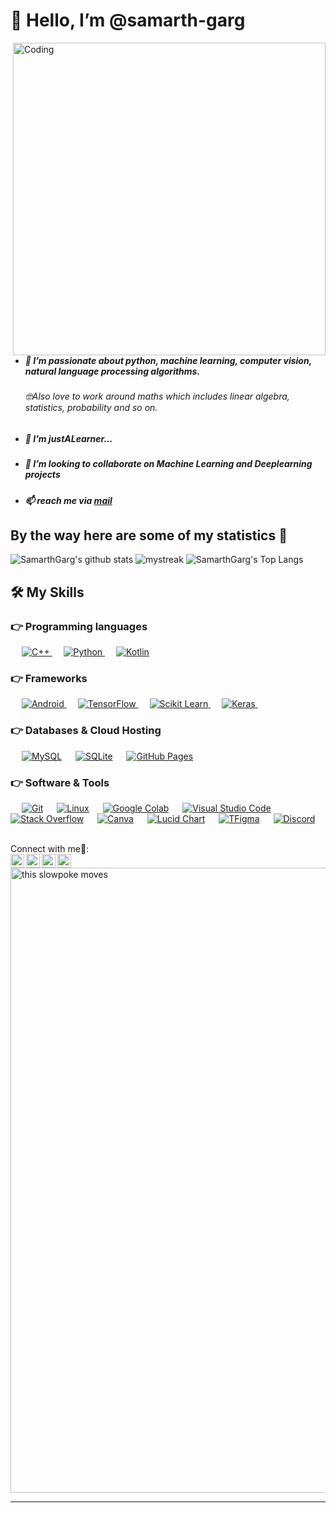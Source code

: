  # 👋 Hello, I’m @samarth-garg
<img align="right" alt="Coding" width="500" src="https://user-images.githubusercontent.com/76812408/147843697-2c4bf6bf-0a9e-42f4-9312-163c82b6b765.png">

- ##### 👀 I’m passionate about python, machine learning, computer vision, natural language processing algorithms.
  ###### 🤓Also love to work around maths which includes linear algebra, statistics, probability and so on.
- ##### 🌱 I’m justALearner...
- ##### 💞️ I’m looking to collaborate on Machine Learning and Deeplearning projects
- ##### 📫 reach me via [mail](https://mail.google.com/mail/u/0/#inbox)
## By the way here are some of my statistics 🚀
![SamarthGarg's github stats](https://github-readme-stats.vercel.app/api?username=SamarthGarg09&show_icons=true&theme=tokyonight)
<img src="https://github-readme-streak-stats.herokuapp.com/?user=SamarthGarg09&theme=tokyonight" alt="mystreak"/>
![SamarthGarg's Top Langs](https://github-readme-stats.vercel.app/api/top-langs/?username=SamarthGarg09&theme=tokyonight&layout=compact)

## 🛠️ My Skills

### 👉 Programming languages
<p align="left"> 
&emsp;
  <a href="https://www.cplusplus.com/">
    <img alt="C++" src="https://img.shields.io/badge/Cpp-0175C2?style=for-the-badge&logo=Cpp&logoColor=white"/>
  </a>
&emsp;
<a href="https://python.org/">
    <img alt="Python" src="https://img.shields.io/badge/Python-FFD43B?style=for-the-badge&logo=python&logoColor=darkgreen"/>
  </a>
  &emsp;
<a href="https://https://kotlinlang.org/">
    <img alt="Kotlin" src="https://img.shields.io/badge/Kotlin-ED8B00?style=for-the-badge&logo=Kotlin&logoColor=white"/>
  </a>


</p>

### 👉 Frameworks
<p align="left"> 
&emsp;
  <a href=https://www.android.com/" target="_blank"> 
     <img alt="Android" src="https://img.shields.io/badge/Android-02569B?style=for-the-badge&logo=Android&logoColor=white">
   </a>
  &emsp; 
  <a href="https://www.tensorflow.org/" target="_blank"> 
   <img alt="TensorFlow" src="https://img.shields.io/badge/TensorFlow-FF6F00?style=for-the-badge&logo=TensorFlow&logoColor=white">
  </a>   
  &emsp;
  <a href="https://scikit-learn.org/" target="_blank">
    <img alt="Scikit Learn" src="https://img.shields.io/badge/scikit_learn-F7931E?style=for-the-badge&logo=scikit-learn&logoColor=white">
  </a> 
   &emsp;
  <a href="https://keras.io/" target="_blank"> 
    <img alt="Keras" src="https://img.shields.io/badge/Keras-D00000?style=for-the-badge&logo=Keras&logoColor=white"/>
  </a>
  &emsp;
  </p>

### 👉 Databases & Cloud Hosting
<p align="left">
  &emsp;
    <a href="https://www.mysql.com/"><img alt="MySQL" src="https://img.shields.io/badge/MySQL-00000F?style=for-the-badge&logo=mysql&logoColor=white"></a>
  &emsp;
    <a href="https://www.sqlite.org/"><img alt="SQLite" src ="https://img.shields.io/badge/SQLite-07405E?style=for-the-badge&logo=sqlite&logoColor=white"/></a>
  &emsp;
    <a href="https://www.github.com"><img alt="GitHub Pages" src="https://img.shields.io/badge/GitHub-100000?style=for-the-badge&logo=github&logoColor=white"></a>
  &emsp;
 </p>

 ### 👉 Software & Tools
 
<p>
    &emsp;
    <a href="#"><img alt="Git" src="https://img.shields.io/badge/Git-F05032?style=for-the-badge&logo=git&logoColor=white"></a>
    &emsp;
    <a href="#"><img alt="Linux" src="https://img.shields.io/badge/Linux-FCC624?style=for-the-badge&logo=linux&logoColor=black"></a>
    &emsp;
    <a href="#"><img alt="Google Colab" src="https://img.shields.io/badge/Colab-F9AB00?style=for-the-badge&logo=googlecolab&color=525252"></a>
     &emsp;
    <a href="#"><img alt="Visual Studio Code" src="https://img.shields.io/badge/Visual_Studio_Code-0078D4?style=for-the-badge&logo=visual%20studio%20code&logoColor=white"></a>
    &emsp;
    <a href="#"><img alt="Stack Overflow" src="https://img.shields.io/badge/Stack_Overflow-FE7A16?style=for-the-badge&logo=stack-overflow&logoColor=white"></a>
    &emsp;
    <a href="#"><img alt="Canva" src="https://img.shields.io/badge/Canva-35BF5C?style=for-the-badge&logo=Canva&logoColor=white"></a>
    &emsp;
    <a href="#"><img alt="Lucid Chart" src="https://img.shields.io/badge/Lucidchart-35BF5C?style=for-the-badge&logo=Lucidchart&logoColor=white"></a>
    &emsp;
    <a href="#"><img alt="TFigma" src="https://img.shields.io/badge/Figma-F24E1E?style=for-the-badge&logo=figma&logoColor=white"></a>
    &emsp; <a href="#"><img alt="Discord" src="https://img.shields.io/badge/Discord-0052CC?style=for-the-badge&logo=Discord&logoColor=white"></a>
    &emsp;
    
</p>
                                                                                                                                
<summary> Connect with me🤝: </summary>  
                                                                                                                                            
                                                                                                                                              
                                                                                                                                            
<a href="https://t.me/samarth_garg09">
  <img align="left" alt="Samarth's's Telegram" width="22px" src="https://web.telegram.org/img/logo_share.png" />

<a href="https://samarthgarg92001@gmail.com">
<img src="https://www.freepnglogos.com/uploads/logo-gmail-png/logo-gmail-png-brand-brands-gmail-logo-logos-icon-22.png" width="22" alt="logo gmail png brand brands gmail logo logos icon" /></a>                                     
                              
<a href="https://github.com/SamarthGarg09">
  <img align="left" alt="Samarth's's Github" width="22px" src="https://upload.wikimedia.org/wikipedia/commons/thumb/a/ae/Github-desktop-logo-symbol.svg/1024px-Github-desktop-logo-symbol.svg.png" width="22px" align="left"/>
</a>


<a href="https://www.linkedin.com/in/samarth-garg-a16145202/">
  <img align="left" alt="Samarth's's Linkdein" width="22px" src="https://cdn3.iconfinder.com/data/icons/inficons/512/linkedin.png" />
</a>

<br/>
 
                              
<img src="https://tenor.com/view/inception-deeper-go-deeper-we-need-to-go-deeper-leonardo-di-caprio-gif-16756828.gif" alt="this slowpoke moves"  width="1000" />

------
<!---
samarth-garg625/samarth-garg625 is a ✨ special ✨ repository because its `README.md` (this file) appears on your GitHub profile.
You can click the Preview link to take a look at your changes.
--->
